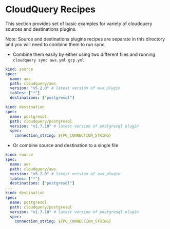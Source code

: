 # CloudQuery Recipes

This section provides set of basic examples for variety of cloudquery sources and destinations plugins.

Note: Source and destinations plugins recipes are separate in this directory and you will need to combine them to run sync.

* Combine them easily by either using two different files and running `cloudquery sync aws.yml gcp.yml`

```yaml file=aws.yml
kind: source
spec:
  name: aws
  path: cloudquery/aws
  version: "v5.2.0" # latest version of aws plugin
  tables: ["*"]
  destinations: ["postgresql"]
```

```yaml file=pg.yml
kind: destination
spec:
  name: postgresql
  path: cloudquery/postgresql
  version: "v1.7.10" # latest version of postgresql plugin
  spec:
    connection_string: ${PG_CONNECTION_STRING}
```

* Or combine source and destination to a single file

```yaml
kind: source
spec:
  name: aws
  path: cloudquery/aws
  version: "v5.2.0" # latest version of aws plugin
  tables: ["*"]
  destinations: ["postgresql"]
---
kind: destination
spec:
  name: postgresql
  path: cloudquery/postgresql
  version: "v1.7.10" # latest version of postgresql plugin
  spec:
    connection_string: ${PG_CONNECTION_STRING}
```